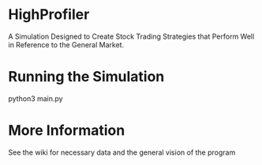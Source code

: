# HighProfiler
A Simulation Designed to Create Stock Trading Strategies that Perform Well in Reference to the General Market.

# Running the Simulation
python3 main.py

# More Information
See the wiki for necessary data and the general vision of the program
